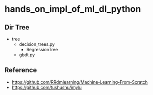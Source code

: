 # hands_on_impl_of_ml_dl_python


## Dir Tree
* tree
    * decision_trees.py
        * RegressionTree
    * gbdt.py

## Reference
* https://github.com/RRdmlearning/Machine-Learning-From-Scratch
* https://github.com/tushushu/imylu